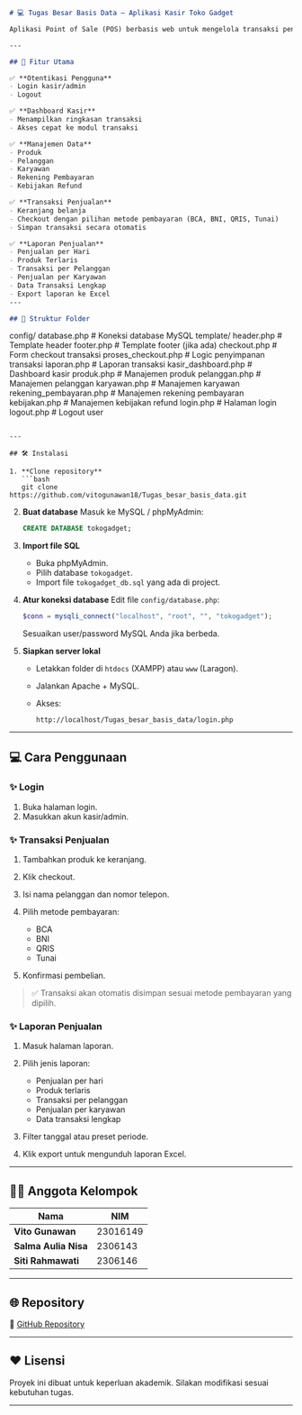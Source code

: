 ```markdown
# 💻 Tugas Besar Basis Data – Aplikasi Kasir Toko Gadget

Aplikasi Point of Sale (POS) berbasis web untuk mengelola transaksi penjualan, manajemen produk, pelanggan, karyawan, dan laporan secara lengkap di Toko Gadget. Proyek ini dikembangkan dalam rangka memenuhi tugas besar mata kuliah Basis Data.

---

## 🎯 Fitur Utama

✅ **Otentikasi Pengguna**
- Login kasir/admin
- Logout

✅ **Dashboard Kasir**
- Menampilkan ringkasan transaksi
- Akses cepat ke modul transaksi

✅ **Manajemen Data**
- Produk
- Pelanggan
- Karyawan
- Rekening Pembayaran
- Kebijakan Refund

✅ **Transaksi Penjualan**
- Keranjang belanja
- Checkout dengan pilihan metode pembayaran (BCA, BNI, QRIS, Tunai)
- Simpan transaksi secara otomatis

✅ **Laporan Penjualan**
- Penjualan per Hari
- Produk Terlaris
- Transaksi per Pelanggan
- Penjualan per Karyawan
- Data Transaksi Lengkap
- Export laporan ke Excel
---

## 📂 Struktur Folder

```

config/
database.php               # Koneksi database MySQL
template/
header.php                 # Template header
footer.php                 # Template footer (jika ada)
checkout.php                 # Form checkout transaksi
proses\_checkout.php          # Logic penyimpanan transaksi
laporan.php                  # Laporan transaksi
kasir\_dashboard.php          # Dashboard kasir
produk.php                   # Manajemen produk
pelanggan.php                # Manajemen pelanggan
karyawan.php                 # Manajemen karyawan
rekening\_pembayaran.php      # Manajemen rekening pembayaran
kebijakan.php                # Manajemen kebijakan refund
login.php                    # Halaman login
logout.php                   # Logout user

````

---

## 🛠️ Instalasi

1. **Clone repository**
   ```bash
   git clone https://github.com/vitogunawan18/Tugas_besar_basis_data.git
````

2. **Buat database**
   Masuk ke MySQL / phpMyAdmin:

   ```sql
   CREATE DATABASE tokogadget;
   ```

3. **Import file SQL**

   * Buka phpMyAdmin.
   * Pilih database `tokogadget`.
   * Import file `tokogadget_db.sql` yang ada di project.

4. **Atur koneksi database**
   Edit file `config/database.php`:

   ```php
   $conn = mysqli_connect("localhost", "root", "", "tokogadget");
   ```

   Sesuaikan user/password MySQL Anda jika berbeda.

5. **Siapkan server lokal**

   * Letakkan folder di `htdocs` (XAMPP) atau `www` (Laragon).
   * Jalankan Apache + MySQL.
   * Akses:

     ```
     http://localhost/Tugas_besar_basis_data/login.php
     ```

---

## 💻 Cara Penggunaan

### ✨ Login

1. Buka halaman login.
2. Masukkan akun kasir/admin.

### ✨ Transaksi Penjualan

1. Tambahkan produk ke keranjang.
2. Klik checkout.
3. Isi nama pelanggan dan nomor telepon.
4. Pilih metode pembayaran:

   * BCA
   * BNI
   * QRIS
   * Tunai
5. Konfirmasi pembelian.

> ✅ Transaksi akan otomatis disimpan sesuai metode pembayaran yang dipilih.

### ✨ Laporan Penjualan

1. Masuk halaman laporan.
2. Pilih jenis laporan:

   * Penjualan per hari
   * Produk terlaris
   * Transaksi per pelanggan
   * Penjualan per karyawan
   * Data transaksi lengkap
3. Filter tanggal atau preset periode.
4. Klik export untuk mengunduh laporan Excel.

---



## 👨‍💻 Anggota Kelompok

| Nama                 | NIM      |
| -------------------- | -------- |
| **Vito Gunawan**     | 23016149 |
| **Salma Aulia Nisa** | 2306143  |
| **Siti Rahmawati**   | 2306146  |

---

## 🌐 Repository

🔗 [GitHub Repository](https://github.com/vitogunawan18/Tugas_besar_basis_data)

---

## ❤️ Lisensi

Proyek ini dibuat untuk keperluan akademik. Silakan modifikasi sesuai kebutuhan tugas.

---
